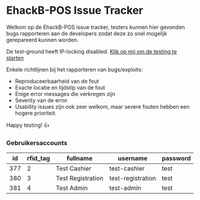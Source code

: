 # EhackB-POS Issue Tracker

Welkom op de EhackB-POS issue tracker, testers kunnen hier gevonden bugs rapporteren aan de developers zodat deze zo snel mogelijk gerepareerd kunnen worden. 

De test-ground heeft IP-locking disabled. [Klik op mij om de testing te starten](http://pos.arco.me/)

Enkele richtlijnen bij het rapporteren van bugs/exploits:

 * Reproduceerbaarheid van de fout
 * Exacte locatie en tijdstip van de fout
 * Enige error messages die verkregen zijn
 * Severity van de error
 * Usability issues zijn ook zeer welkom, maar severe fouten hebben een hogere prioriteit.


Happy testing! :+1:

### Gebruikersaccounts

| id  | rfid_tag | fullname          | username          | password |
|-----|----------|-------------------|-------------------|----------|
| 377 | 2        | Test Cashier      | test-cashier      | test     |
| 380 | 3        | Test Registration | test-registration | test     |
| 381 | 4        | Test Admin        | test-admin        | test     |
